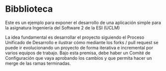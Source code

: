 # Bibblioteca
Este es un ejemplo para exponer el desarrollo de una aplicación simple para la asignatura Ingeniería del Software 2 de la ESI (UCLM)

La idea fundamental es desarrollar el proyecto siguiendo el Proceso Unificado de Desarrollo e ilustrar cómo mediante los forks / pull request se puede ir evolucionando un proyecto de forma iterativa e incremental por varios equipos de trabajo. 
Bajo esta premisa, debe haber un Comité de Configuración que vaya aprobando los cambios y que permita hacer un merge de las ramas terminadas. 
